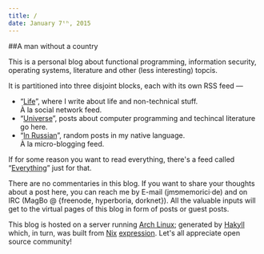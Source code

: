 ```yaml
---
title: /
date: January 7ᵗʰ, 2015
---
```


##A man without a country

This is a personal blog about functional programming, information security, operating systems,
literature and other (less interesting) topcis.

It is partitioned into three disjoint blocks, each with its own RSS feed —

 + “[Life](/life.html)”, where I write about life and non-technical stuff.  
    À la social network feed.
 + “[Universe](/universe.html)”, posts about computer programming and techincal literature go here.
 + “[In Russian](/ru.html)”, random posts in my native language.  
    À la micro-blogging feed.

If for some reason you want to read everything, there's a feed called “[Everything](/archive.html)” 
just for that.

There are no commentaries in this blog. If you want to share your thoughts about a post here, 
you can reach me by E-mail (jmפmemorici·de) and on IRC (MagBo @ {freenode, hyperboria, dorknet}).
All the valuable inputs will get to the virtual pages of this blog in form of posts or guest posts.

This blog is hosted on a server running [Arch Linux](https://www.archlinux.org/); 
generated by [Hakyll](http://jaspervdj.be/hakyll) which, in turn, was 
built from [Nix](http://nixos.org) [expression](https://github.com/NixOS/nixpkgs/blob/master/pkgs/development/libraries/haskell/hakyll/default.nix).
Let's all appreciate open source community!
